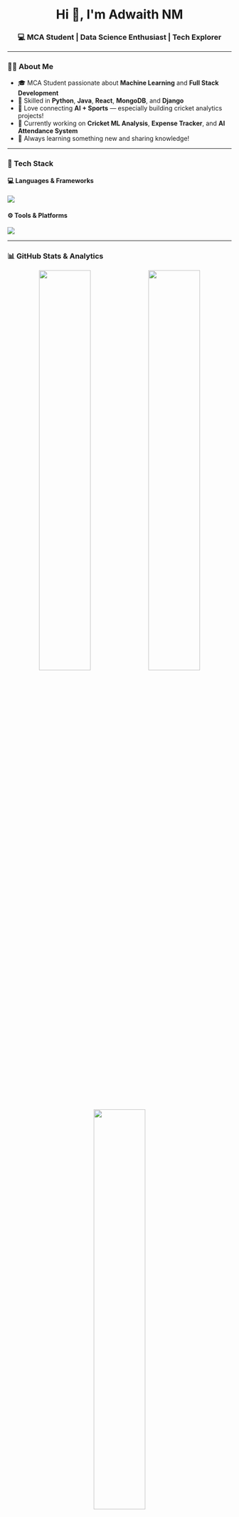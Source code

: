 <!-- Profile README: Adwaith NM -->

<h1 align="center">Hi 👋, I'm Adwaith NM</h1>
<h3 align="center">💻 MCA Student | Data Science Enthusiast | Tech Explorer</h3>

---

### 👨‍💻 About Me
- 🎓 MCA Student passionate about **Machine Learning** and **Full Stack Development**
- 🧠 Skilled in **Python**, **Java**, **React**, **MongoDB**, and **Django**
- 🏏 Love connecting **AI + Sports** — especially building cricket analytics projects!
- 🚀 Currently working on **Cricket ML Analysis**, **Expense Tracker**, and **AI Attendance System**
- 🌱 Always learning something new and sharing knowledge!

---

### 🧠 Tech Stack
#### 💻 Languages & Frameworks
<p align="left">
  <img src="https://skillicons.dev/icons?i=python,java,javascript,html,css,django,react,androidstudio,mongodb,mysql,linux" />
</p>

#### ⚙️ Tools & Platforms
<p align="left">
  <img src="https://skillicons.dev/icons?i=git,github,vscode,postman,figma,anaconda" />
</p>

---

### 📊 GitHub Stats & Analytics

<p align="center">
  <img src="https://github-readme-stats.vercel.app/api?username=AdwaithNM003&show_icons=true&theme=tokyonight" width="48%" />
  <img src="https://github-readme-streak-stats.herokuapp.com/?user=AdwaithNM003&theme=tokyonight" width="48%" />
</p>

<p align="center">
  <img src="https://github-readme-stats.vercel.app/api/top-langs/?username=AdwaithNM003&layout=compact&theme=tokyonight" width="48%" />
</p>

---

### 🏆 GitHub Trophies
<p align="center">
  <img src="https://github-profile-trophy.vercel.app/?username=AdwaithNM003&theme=tokyonight&no-frame=true&no-bg=true&margin-w=15" />
</p>

---

### 🚀 Featured Projects
- 🧮 **Personal Expense Tracker** – Java + MongoDB  
- 🏏 **Cricket Analytics ML Project** – Predicting batsman-bowler outcomes with ML  
- 🎥 **CIDRIE** – AI attendance system using CCTV-based facial recognition  

---

### 🧩 Achievements
- 📜 Seminar: *Machine Learning in Sports*
- 🤝 Collaborated in multiple academic ML & Web projects
- 🧠 Strong knowledge in **OOP**, **Data Structures**, and **Algorithms**

---

### 🌐 Connect with Me
<p align="left">
  <a href="https://www.linkedin.com/in/adwaith-nm" target="_blank"><img src="https://skillicons.dev/icons?i=linkedin" /></a>
  <a href="mailto:adwaithnm@example.com"><img src="https://skillicons.dev/icons?i=gmail" /></a>
  <a href="https://github.com/AdwaithNM003"><img src="https://skillicons.dev/icons?i=github" /></a>
</p>

---

### 👁️ Profile Visitors
<p align="left">
  <img src="https://komarev.com/ghpvc/?username=AdwaithNM003&color=blueviolet" alt="Profile views" />
</p>

---

### ✨ Fun Fact
> I can explain cricket strategies with machine learning models 😉  
> Also, I enjoy turning code into creativity!

---

⭐️ *From [AdwaithNM003](https://github.com/AdwaithNM003)*
